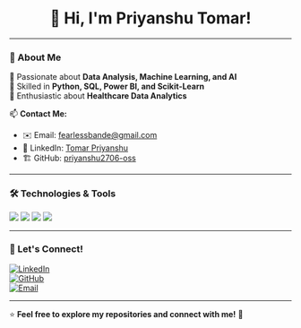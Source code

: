<h1 align="center">👋 Hi, I'm Priyanshu Tomar!</h1>

---

### 🚀 About Me  
🔹 Passionate about **Data Analysis, Machine Learning, and AI**  
🔹 Skilled in **Python, SQL, Power BI, and Scikit-Learn**  
🔹 Enthusiastic about **Healthcare Data Analytics**  

📫 **Contact Me:**  
- ✉️ Email: [fearlessbande@gmail.com](mailto:fearlessbande@gmail.com)  
- 💼 LinkedIn: [Tomar Priyanshu](https://www.linkedin.com/in/tomar-priyanshu/)  
- 🏗️ GitHub: [priyanshu2706-oss](https://github.com/priyanshu2706-oss)  

---

### 🛠️ Technologies & Tools  
<p align="left">
  <img src="https://img.shields.io/badge/MySQL-4479A1?style=for-the-badge&logo=mysql&logoColor=white" />
  <img src="https://img.shields.io/badge/Python-3776AB?style=for-the-badge&logo=python&logoColor=white" />
  <img src="https://img.shields.io/badge/Scikit%20Learn-F7931E?style=for-the-badge&logo=scikitlearn&logoColor=white" />
  <img src="https://img.shields.io/badge/Power%20BI-F2C811?style=for-the-badge&logo=powerbi&logoColor=black" />
</p>

---

### 🔗 Let's Connect!  
[![LinkedIn](https://img.shields.io/badge/LinkedIn-0A66C2?style=for-the-badge&logo=linkedin&logoColor=white)](https://www.linkedin.com/in/tomar-priyanshu/)  
[![GitHub](https://img.shields.io/badge/GitHub-181717?style=for-the-badge&logo=github&logoColor=white)](https://github.com/priyanshu2706-oss)  
[![Email](https://img.shields.io/badge/Email-D14836?style=for-the-badge&logo=gmail&logoColor=white)](mailto:fearlessbande@gmail.com)  

---

⭐ **Feel free to explore my repositories and connect with me!** 🚀
